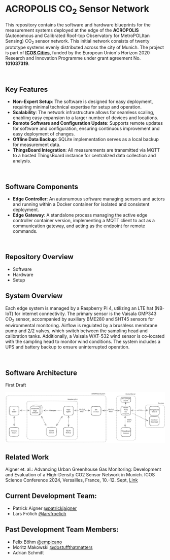 # ACROPOLIS CO<sub>2</sub> Sensor Network

This repository contains the software and hardware blueprints for the measurement systems deployed at the edge of the **ACROPOLIS** (Autonomous and Calibrated Roof-top Observatory for MetroPOLItan Sensing) CO<sub>2</sub> sensor network. This initial network consists of twenty prototype systems evenly distributed across the city of Munich. The project is part of [**ICOS Cities**](https://www.icos-cp.eu/projects/icos-cities), funded by the European Union's Horizon 2020 Research and Innovation Programme under grant agreement No. **101037319**.

<br/>

## Key Features

- **Non-Expert Setup**: The software is designed for easy deployment, requiring minimal technical expertise for setup and operation.
- **Scalability**: The network infrastructure allows for seamless scaling, enabling easy expansion to a larger number of devices and locations.
- **Remote Software and Configuration Update**: Supports remote updates for software and configuration, ensuring continuous improvement and easy deployment of changes.
- **Offline Data Backup**: SQLite implementation serves as a local backup for measurement data.
- **ThingsBoard Integration**: All measurements are transmitted via MQTT to a hosted ThingsBoard instance for centralized data collection and analysis.

<br/>

## Software Components

- **Edge Controller**: An autonumous software managing sensors and actors and running within a Docker container for isolated and consistent deployment.
- **Edge Gateway**: A standalone process managing the active edge controller container version, implementing a MQTT client to act as a communication gateway, and acting as the endpoint for remote commands.

<br/>

## Repository Overview

- Software
- Hardware
- Setup

## System Overview

Each edge system is managed by a Raspberry Pi 4, utilizing an LTE hat (NB-IoT) for internet connectivity. The primary sensor is the Vaisala GMP343 CO<sub>2</sub> sensor, accompanied by auxiliary BME280 and SHT45 sensors for environmental monitoring. Airflow is regulated by a brushless membrane pump and 2/2 valves, which switch between the sampling head and calibration tanks. Additionally, a Vaisala WXT-532 wind sensor is co-located with the sampling head to monitor wind conditions. The system includes a UPS and battery backup to ensure uninterrupted operation.

<br/>

## Software Architecture

First Draft

<img src="docs/Software-Architecture.svg">

<br/>

## Related Work

Aigner et. al.: Advancing Urban Greenhouse Gas Monitoring: Development and Evaluation of a High-Density CO2 Sensor Network in Munich. ICOS Science Conference 2024, Versailles, France, 10.-12. Sept, [Link](https://www.icos-cp.eu/news-and-events/science-conference/icos2024sc/all-abstracts)

## Current Development Team:

- Patrick Aigner [@patrickjaigner](https://github.com/patrickjaigner)
- Lars Frölich [@larsfroelich](https://github.com/larsfroelich)

## Past Development Team Members:


- Felix Böhm [@empicano](https://github.com/empicano)
- Moritz Makowski [@dostuffthatmatters](https://github.com/dostuffthatmatters)
- Adrian Schmitt
